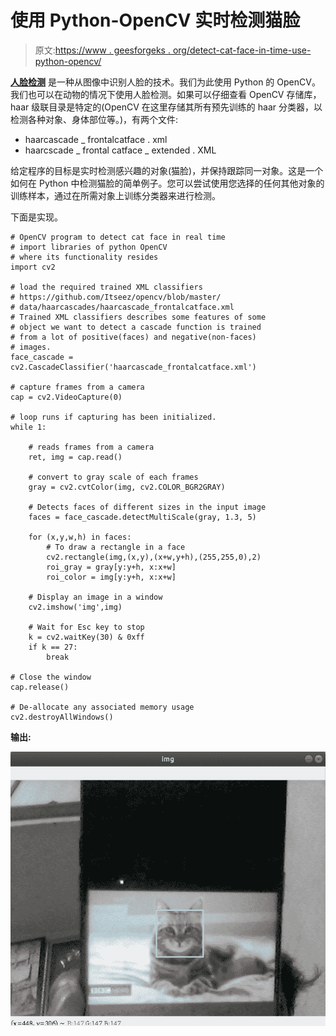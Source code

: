 # 使用 Python-OpenCV 实时检测猫脸

> 原文:[https://www . geesforgeks . org/detect-cat-face-in-time-use-python-opencv/](https://www.geeksforgeeks.org/detect-cat-faces-in-real-time-using-python-opencv/)

**[人脸检测](https://www.geeksforgeeks.org/opencv-python-program-face-detection/)** 是一种从图像中识别人脸的技术。我们为此使用 Python 的 OpenCV。我们也可以在动物的情况下使用人脸检测。如果可以仔细查看 OpenCV 存储库，haar 级联目录是特定的(OpenCV 在这里存储其所有预先训练的 haar 分类器，以检测各种对象、身体部位等。)，有两个文件:

*   haarcascade _ frontalcatface . xml
*   haarcscade _ frontal catface _ extended . XML

给定程序的目标是实时检测感兴趣的对象(猫脸)，并保持跟踪同一对象。这是一个如何在 Python 中检测猫脸的简单例子。您可以尝试使用您选择的任何其他对象的训练样本，通过在所需对象上训练分类器来进行检测。

下面是实现。

```
# OpenCV program to detect cat face in real time 
# import libraries of python OpenCV 
# where its functionality resides 
import cv2 

# load the required trained XML classifiers 
# https://github.com/Itseez/opencv/blob/master/ 
# data/haarcascades/haarcascade_frontalcatface.xml 
# Trained XML classifiers describes some features of some 
# object we want to detect a cascade function is trained 
# from a lot of positive(faces) and negative(non-faces) 
# images. 
face_cascade = cv2.CascadeClassifier('haarcascade_frontalcatface.xml') 

# capture frames from a camera 
cap = cv2.VideoCapture(0) 

# loop runs if capturing has been initialized. 
while 1: 

    # reads frames from a camera 
    ret, img = cap.read() 

    # convert to gray scale of each frames 
    gray = cv2.cvtColor(img, cv2.COLOR_BGR2GRAY) 

    # Detects faces of different sizes in the input image 
    faces = face_cascade.detectMultiScale(gray, 1.3, 5) 

    for (x,y,w,h) in faces: 
        # To draw a rectangle in a face 
        cv2.rectangle(img,(x,y),(x+w,y+h),(255,255,0),2) 
        roi_gray = gray[y:y+h, x:x+w] 
        roi_color = img[y:y+h, x:x+w] 

    # Display an image in a window 
    cv2.imshow('img',img) 

    # Wait for Esc key to stop 
    k = cv2.waitKey(30) & 0xff
    if k == 27: 
        break

# Close the window 
cap.release() 

# De-allocate any associated memory usage 
cv2.destroyAllWindows() 
```

**输出:**

![python-cat-face-detection](img/ee3e83055007de33e5ef0bf3bfcfb674.png)